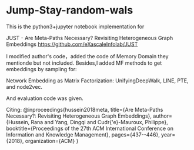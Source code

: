 # Jump-Stay-random-wals
This is the python3+jupyter notebook implementation for

JUST - Are Meta-Paths Necessary? Revisiting Heterogeneous Graph Embeddings
https://github.com/eXascaleInfolab/JUST

I modified author's code，added the code of Memory Domain they mentionde but not included.
Besides,I added MF methods to get embeddings by sampling for:

Network Embedding as Matrix Factorization: UnifyingDeepWalk, LINE, PTE, and node2vec.

And evaluation code was given.




Citing:
@inproceedings{hussein2018meta,
  title={Are Meta-Paths Necessary?: Revisiting Heterogeneous Graph Embeddings},
  author={Hussein, Rana and Yang, Dingqi and Cudr{\'e}-Mauroux, Philippe},
  booktitle={Proceedings of the 27th ACM International Conference on Information and Knowledge Management},
  pages={437--446},
  year={2018},
  organization={ACM}
}
